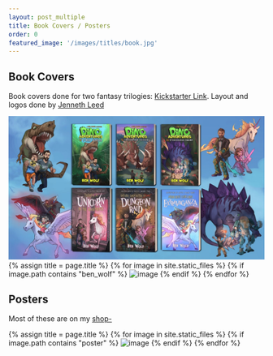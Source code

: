 ```yaml
---
layout: post_multiple
title: Book Covers / Posters
order: 0
featured_image: '/images/titles/book.jpg'
---
```


## Book Covers

Book covers done for two fantasy trilogies: [Kickstarter Link](https://www.kickstarter.com/projects/benwolf/two-kids-books-series-from-award-winning-author-ben-wolf/description). Layout and logos done by [Jenneth Leed](https://www.instagram.com/jennethleed_author/)

<img class="imag" src="/images/v2/300.jpg">

<div class="gallery" data-columns="2">
		{% assign title = page.title %}
		{% for image in site.static_files %}
			{% if image.path contains "ben_wolf" %}
				<img src="{{ site.baseurl }}{{ image.path }}" alt="image" />
			{% endif %}
		{% endfor %}
</div>



## Posters

Most of these are on my [shop-](https://shop.jonadrew.com/)

<div class="gallery" data-columns="2">
		{% assign title = page.title %}
		{% for image in site.static_files %}
			{% if image.path contains "poster" %}
				<img src="{{ site.baseurl }}{{ image.path }}" alt="image" />
			{% endif %}
		{% endfor %}
	</div>